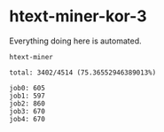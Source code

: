 # htext-miner-kor-3

Everything doing here is automated.

```
htext-miner

total: 3402/4514 (75.36552946389013%)

job0: 605
job1: 597
job2: 860
job3: 670
job4: 670
```
